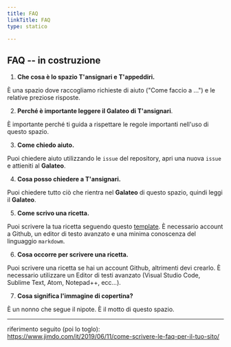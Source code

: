 ```yaml
---
title: FAQ
linkTitle: FAQ
type: statico

---
```


## FAQ -- in costruzione

1. **Che cosa è lo spazio T'ansignari e T'appeddiri.**

È una spazio dove raccogliamo richieste di aiuto ("Come faccio a ...") e le relative preziose risposte.

2. **Perché è importante leggere il **Galateo** di T'ansignari**.

È importante perché ti guida a rispettare le regole importanti nell'uso di questo spazio.

3. **Come chiedo aiuto.**

Puoi chiedere aiuto utilizzando le `issue` del repository, apri una nuova `issue` e attieniti al **Galateo**.


4. **Cosa posso chiedere a T'ansignari.**

Puoi chiedere tutto ciò che rientra nel **Galateo** di questo spazio, quindi leggi il **Galateo**.


5. **Come scrivo una ricetta.**

Puoi scrivere la tua ricetta seguendo questo [template](https://festive-bohr-4ac225.netlify.com/ricette/tansignari/come_scrivere_una_ricetta/). È necessario account a Github, un editor di testo avanzato e una minima conoscenza del linguaggio `markdowm`.

6. **Cosa occorre per scrivere una ricetta.**

Puoi scrivere una ricetta se hai un account Github, altrimenti devi crearlo. È necessario utilizzare un Editor di testi avanzato (Visual Studio Code, Sublime Text, Atom, Notepad++, ecc...).

7. **Cosa significa l'immagine di copertina?**

È un nonno che segue il nipote. È il motto di questo spazio.

---

riferimento seguito (poi lo toglo):
<https://www.jimdo.com/it/2019/06/11/come-scrivere-le-faq-per-il-tuo-sito/>
